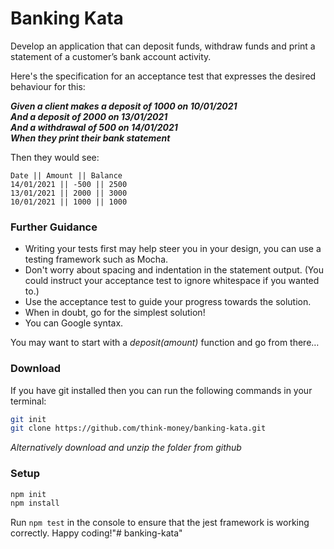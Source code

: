 # Banking Kata

Develop an application that can deposit funds, withdraw funds and print a statement of a customer’s
bank account activity.

Here's the specification for an acceptance test that expresses the desired behaviour for this:

***Given a client makes a deposit of 1000 on 10/01/2021***  
***And a deposit of 2000 on 13/01/2021***  
***And a withdrawal of 500 on 14/01/2021***  
***When they print their bank statement***  

Then they would see:
```
Date || Amount || Balance  
14/01/2021 || -500 || 2500  
13/01/2021 || 2000 || 3000  
10/01/2021 || 1000 || 1000
```

### **Further Guidance**  
- Writing your tests first may help steer you in your design, you can use a testing framework
such as Mocha.  
- Don't worry about spacing and indentation in the statement output. (You could instruct your
acceptance test to ignore whitespace if you wanted to.)  
- Use the acceptance test to guide your progress towards the solution.  
- When in doubt, go for the simplest solution!  
- You can Google syntax.  

You may want to start with a *deposit(amount)* function and go from there…



### **Download**  
If you have git installed then you can run the following commands in your terminal:

```sh
git init
git clone https://github.com/think-money/banking-kata.git
```

*Alternatively download and unzip the folder from github*  

### **Setup** 

```sh
npm init
npm install
```
Run `npm test` in the console to ensure that the jest framework is working correctly. Happy coding!"# banking-kata" 
